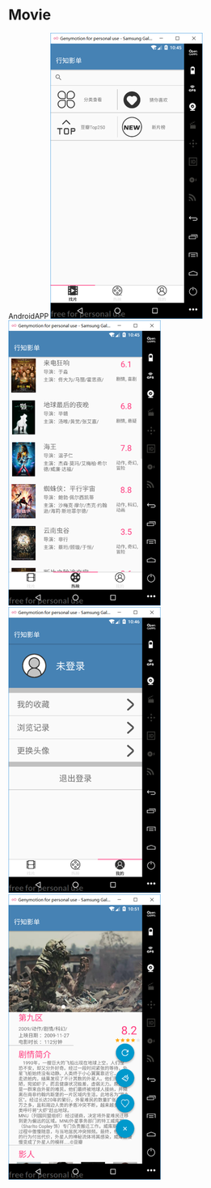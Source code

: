 # Movie
AndroidAPP
![Image text](https://raw.githubusercontent.com/Zsy3312/MyMovie/master/Picture1.png)
![Image text](https://raw.githubusercontent.com/Zsy3312/MyMovie/master/Picture2.png)
![Image text](https://raw.githubusercontent.com/Zsy3312/MyMovie/master/Picture3.png)
![Image text](https://raw.githubusercontent.com/Zsy3312/MyMovie/master/Picture4.png)
